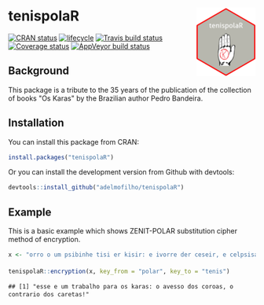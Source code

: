 # tenispolaR <img src="man/figures/logo.png" align="right" height=140/>

[![CRAN status](https://www.r-pkg.org/badges/version/tenispolaR)](https://cran.r-project.org/package=tenispolaR)
[![lifecycle](https://img.shields.io/badge/lifecycle-stable-brightgreen.svg)](https://www.tidyverse.org/lifecycle/#stable)
[![Travis build status](https://travis-ci.org/adelmofilho/tenispolaR.svg?branch=master)](https://travis-ci.org/adelmofilho/tenispolaR)
[![Coverage status](https://codecov.io/gh/adelmofilho/tenispolaR/branch/master/graph/badge.svg)](https://codecov.io/github/adelmofilho/tenispolaR?branch=master)
[![AppVeyor build status](https://ci.appveyor.com/api/projects/status/github/adelmofilho/tenispolaR?branch=master&svg=true)](https://ci.appveyor.com/project/adelmofilho/tenispolaR)

## Background

This package is a tribute to the 35 years of the publication of the collection of books "Os Karas" by the Brazilian author Pedro Bandeira.
  
  
## Installation

You can install this package from CRAN:

``` r
install.packages("tenispolaR")
```

Or you can install the development version from Github with devtools:

``` r
devtools::install_github("adelmofilho/tenispolaR")
```
  
  
## Example

This is a basic example which shows ZENIT-POLAR substitution cipher method of encryption.

```r
x <- "orro o um psibinhe tisi er kisir: e ivorre der ceseir, e celpsisae der cisopir!"

tenispolaR::encryption(x, key_from = "polar", key_to = "tenis")
```

```
## [1] "esse e um trabalho para os karas: o avesso dos coroas, o contrario dos caretas!"
```
